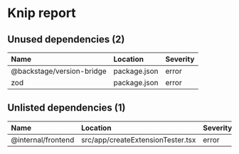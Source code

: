 # Knip report

## Unused dependencies (2)

| Name                      | Location     | Severity |
| :------------------------ | :----------- | :------- |
| @backstage/version-bridge | package.json | error    |
| zod                       | package.json | error    |

## Unlisted dependencies (1)

| Name               | Location                          | Severity |
| :----------------- | :-------------------------------- | :------- |
| @internal/frontend | src/app/createExtensionTester.tsx | error    |

